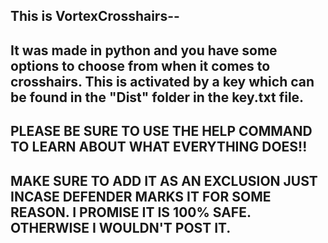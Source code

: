 This is VortexCrosshairs--
-----------------------------------------------------------------------------
It was made in python and you have some options to choose from when it comes
to crosshairs. This is activated by a key which can be found in the "Dist" 
folder in the key.txt file.
-----------------------------------------------------------------------------
PLEASE BE SURE TO USE THE HELP COMMAND TO LEARN ABOUT WHAT EVERYTHING DOES!!
-----------------------------------------------------------------------------
MAKE SURE TO ADD IT AS AN EXCLUSION JUST INCASE DEFENDER MARKS IT FOR SOME
REASON. I PROMISE IT IS 100% SAFE. OTHERWISE I WOULDN'T POST IT.
-----------------------------------------------------------------------------
